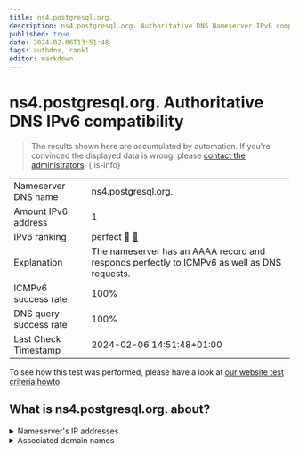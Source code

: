 ```yaml
---
title: ns4.postgresql.org.
description: ns4.postgresql.org. Authoritative DNS Nameserver IPv6 compatibility
published: true
date: 2024-02-06T13:51:48
tags: authdns, rank1
editor: markdown
---
```


# ns4.postgresql.org. Authoritative DNS IPv6 compatibility

> The results shown here are accumulated by automation. If you're convinced the displayed data is wrong, please [contact the administrators](/howto/chat). 
{.is-info}




|   |   |
| - | - |
| Nameserver DNS name | ns4.postgresql.org.
| Amount IPv6 address | 1
| IPv6 ranking | perfect :1st_place_medal: [🔗](/howto/ranking) |
| Explanation | The nameserver has an AAAA record and responds perfectly to ICMPv6 as well as DNS requests. |
| ICMPv6 success rate | 100%|
| DNS query success rate | 100% |
| Last Check Timestamp | 2024-02-06 14:51:48+01:00 |

To see how this test was performed, please have a look at [our website test criteria howto](/howto/testcriteria/authdns)!


## What is ns4.postgresql.org. about?




<details>
<summary>Nameserver's IP addresses</summary>

2a02:c0:301:0:ffff::35

</details>



<details>
<summary>Associated domain names</summary>

www.postgresql.org

</details>
